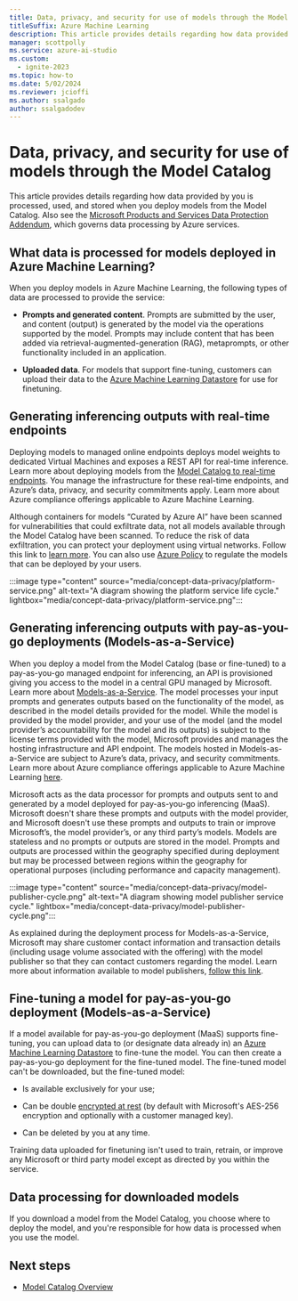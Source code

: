 ```yaml
---
title: Data, privacy, and security for use of models through the Model Catalog
titleSuffix: Azure Machine Learning
description: This article provides details regarding how data provided by you is processed, used, and stored when you deploy models from the Model Catalog.
manager: scottpolly
ms.service: azure-ai-studio
ms.custom:
  - ignite-2023
ms.topic: how-to
ms.date: 5/02/2024
ms.reviewer: jcioffi
ms.author: ssalgado
author: ssalgadodev
---
```

# Data, privacy, and security for use of models through the Model Catalog

This article provides details regarding how data provided by you is processed, used, and stored when you deploy models from the Model Catalog. Also see the [Microsoft Products and Services Data Protection Addendum](https://aka.ms/DPA), which governs data processing by Azure services.

## What data is processed for models deployed in Azure Machine Learning?

When you deploy models in Azure Machine Learning, the following types of data are processed to provide the service:

* **Prompts and generated content**. Prompts are submitted by the user, and content (output) is generated by the model via the operations supported by the model. Prompts may include content that has been added via retrieval-augmented-generation (RAG), metaprompts, or other functionality included in an application. 

* **Uploaded data**. For models that support fine-tuning, customers can upload their data to the [Azure Machine Learning Datastore](./concept-data.md) for use for finetuning.

## Generating inferencing outputs with real-time endpoints

Deploying models to managed online endpoints deploys model weights to dedicated Virtual Machines and exposes a REST API for real-time inference. Learn more about deploying models from the [Model Catalog to real-time endpoints](concept-model-catalog.md). You manage the infrastructure for these real-time endpoints, and Azure’s data, privacy, and security commitments apply. Learn more about Azure compliance offerings applicable to Azure Machine Learning.

Although containers for models “Curated by Azure AI” have been scanned for vulnerabilities that could exfiltrate data, not all models available through the Model Catalog have been scanned. To reduce the risk of data exfiltration, you can protect your deployment using virtual networks. Follow this link to [learn more](./how-to-network-isolation-model-catalog.md). You can also use [Azure Policy](./how-to-regulate-registry-deployments.md) to regulate the models that can be deployed by your users.

:::image type="content" source="media/concept-data-privacy/platform-service.png" alt-text="A diagram showing the platform service life cycle." lightbox="media/concept-data-privacy/platform-service.png":::

## Generating inferencing outputs with pay-as-you-go deployments (Models-as-a-Service)

When you deploy a model from the Model Catalog (base or fine-tuned) to a pay-as-you-go managed endpoint for inferencing, an API is provisioned giving you access to the model in a central GPU managed by Microsoft. Learn more about [Models-as-a-Service](concept-model-catalog.md). The model processes your input prompts and generates outputs based on the functionality of the model, as described in the model details provided for the model. While the model is provided by the model provider, and your use of the model (and the model provider’s accountability for the model and its outputs) is subject to the license terms provided with the model, Microsoft provides and manages the hosting infrastructure and API endpoint. The models hosted in Models-as-a-Service are subject to Azure’s data, privacy, and security commitments. Learn more about Azure compliance offerings applicable to Azure Machine Learning [here](https://servicetrust.microsoft.com/DocumentPage/7adf2d9e-d7b5-4e71-bad8-713e6a183cf3). 

Microsoft acts as the data processor for prompts and outputs sent to and generated by a model deployed for pay-as-you-go inferencing (MaaS). Microsoft doesn't share these prompts and outputs with the model provider, and Microsoft doesn't use these prompts and outputs to train or improve Microsoft’s, the model provider’s, or any third party’s models. Models are stateless and no prompts or outputs are stored in the model. Prompts and outputs are processed within the geography specified during deployment but may be processed between regions within the geography for operational purposes (including performance and capacity management).

:::image type="content" source="media/concept-data-privacy/model-publisher-cycle.png" alt-text="A diagram showing model publisher service cycle." lightbox="media/concept-data-privacy/model-publisher-cycle.png":::

As explained during the deployment process for Models-as-a-Service, Microsoft may share customer contact information and transaction details (including usage volume associated with the offering) with the model publisher so that they can contact customers regarding the model. Learn more about information available to model publishers, [follow this link](/partner-center/analytics).

## Fine-tuning a model for pay-as-you-go deployment (Models-as-a-Service)

If a model available for pay-as-you-go deployment (MaaS) supports fine-tuning, you can upload data to (or designate data already in) an [Azure Machine Learning Datastore](./concept-data.md) to fine-tune the model. You can then create a pay-as-you-go deployment for the fine-tuned model. The fine-tuned model can't be downloaded, but the fine-tuned model:

* Is available exclusively for your use;

* Can be double [encrypted at rest](../ai-services/openai/encrypt-data-at-rest.md) (by default with Microsoft's AES-256 encryption and optionally with a customer managed key).

* Can be deleted by you at any time.

Training data uploaded for finetuning isn't used to train, retrain, or improve any Microsoft or third party model except as directed by you within the service. 

## Data processing for downloaded models

If you download a model from the Model Catalog, you choose where to deploy the model, and you're responsible for how data is processed when you use the model. 

## Next steps

- [Model Catalog Overview](concept-model-catalog.md)
